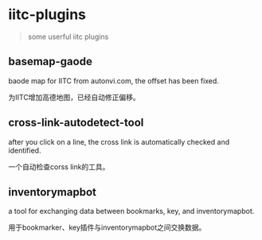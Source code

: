 iitc-plugins
============
> some userful iitc plugins


## basemap-gaode

baode map for IITC from autonvi.com, the offset has been fixed.

为IITC增加高德地图，已经自动修正偏移。


## cross-link-autodetect-tool
after you click on a line, the cross link is automatically checked and identified.

一个自动检查corss link的工具。


## inventorymapbot
a tool for exchanging data between bookmarks, key, and inventorymapbot.

用于bookmarker、key插件与inventorymapbot之间交换数据。
